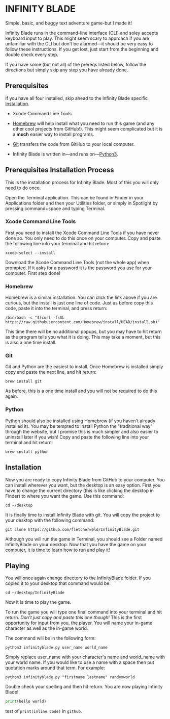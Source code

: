 # INFINITY BLADE

Simple, basic, and buggy text adventure game-but I made it!

Infinity Blade runs in the command-line interface (CLI) and soley accepts keyboard input to play. This might seem scary to approach if you are unfamiliar with the CLI but don't be alarmed—it should be very easy to follow these instructions. If you get lost, just start from the beginning and double check every step.

If you have some (but not all) of the prereqs listed below, follow the directions but simply skip any step you have already done.

## Prerequisites

If you have all four installed, skip ahead to the Infinity Blade specific [Installation](#installation).

- Xcode Command Line Tools

- [Homebrew](https://brew.sh) will help install what you need to run this game (and any other cool projects from GitHub!). This might seem complicated but it is a **much** easier way to install programs.

- [Git](https://git-scm.com/download/mac) transfers the code from GitHub to your local computer.

- Infinity Blade is written in—and runs on—[Python3](https://www.python.org/downloads/).



## Prerequisites Installation Process

This is the installation process for Infinity Blade. Most of this you will only need to do once.

Open the Terminal application. This can be found in Finder in your Applications folder and then your Utilities folder, or simply in Spotlight by pressing command+space and typing Terminal.

### Xcode Command Line Tools

First you need to install the Xcode Command Line Tools if you have never done so. You only need to do this once on your computer.
Copy and paste the following line into your terminal and hit return:
```
xcode-select --install
```
Download the Xcode Command Line Tools (not the whole app) when prompted. If it asks for a password it is the password you use for your computer. First step done!

### Homebrew

Homebrew is a similar installation. You can click the link above if you are curious, but the install is just one line of code. Just as before copy this code, paste it into the terminal, and press return:
```
/bin/bash -c "$(curl -fsSL https://raw.githubusercontent.com/Homebrew/install/HEAD/install.sh)"
```
This time there will be no additional popups, but you may have to hit return as the program tells you what it is doing. This may take a moment, but this is also a one time install.

### Git

Git and Python are the easiest to install. Once Homebrew is installed simply copy and paste the next line, and hit return:
```
brew install git
```
As before, this is a one time install and you will not be required to do this again.

### Python

Python should also be installed using Homebrew (if you haven't already installed it). You may be tempted to install Python the "traditional way" through the website, but I promise this is much simpler and also easier to uninstall later if you wish! Copy and paste the following line into your terminal and hit return:
```
brew install python
```

## Installation

Now you are ready to copy Infinity Blade from GitHub to your computer. You can install wherever you want, but the desktop is an easy option. First you have to change the current directory (this is like clicking the desktop in Finder) to where you want the game. Use this command:
```
cd ~/desktop
```
It is finally time to install Infinity Blade with git. You will copy the project to your desktop with the following command:
```
git clone https://github.com/fletcherweld/InfinityBlade.git
```
Although you will run the game in Terminal, you should see a Folder named InfinityBlade on your desktop. Now that you have the game on your computer, it is time to learn how to run and play it!

## Playing

You will once again change directory to the InfinityBlade folder. If you copied it to your desktop that command would be:
```
cd ~/desktop/InfinityBlade
```
Now it is time to play the game.

To run the game you will type one final command into your terminal and hit return. *Don't just copy and paste this one though!* This is the first opportunity for input from you, the player. You will name your in-game character as well as the in-game world.

The command will be in the following form:
```
python3 infinityblade.py user_name world_name
```
Simply replace user_name with your character's name and world_name with your world name. If you would like to use a name with a space then put quotation marks around that term. For example:
```
python3 infinityblade.py "firstname lastname" randomworld
```
Double check your spelling and then hit return. You are now playing Infinity Blade!

```python
print(hello world)
```

test of `print(inline code)` in `github`.
